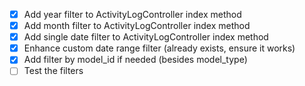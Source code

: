 -   [x] Add year filter to ActivityLogController index method
-   [x] Add month filter to ActivityLogController index method
-   [x] Add single date filter to ActivityLogController index method
-   [x] Enhance custom date range filter (already exists, ensure it works)
-   [x] Add filter by model_id if needed (besides model_type)
-   [ ] Test the filters
